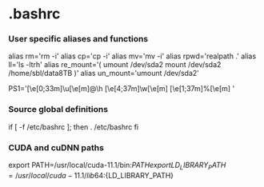 # .bashrc

### User specific aliases and functions

alias rm='rm -i'
alias cp='cp -i'
alias mv='mv -i'
alias rpwd='realpath .'
alias ll='ls -ltrh'
alias re_mount='(
umount /dev/sda2
mount /dev/sda2 /home/sbl/data8TB
)'
alias un_mount='umount /dev/sda2'


PS1='\[\e[0;33m\]\u\[\e[m\]@\h \[\e[4;37m\]\w\[\e[m\] \[\e[1;37m\]%\[\e[m\] '

### Source global definitions
if [ -f /etc/bashrc ]; then
        . /etc/bashrc
fi

### CUDA and cuDNN paths
export PATH=/usr/local/cuda-11.1/bin:${PATH}
export LD_LIBRARY_PATH=/usr/local/cuda-11.1/lib64:${LD_LIBRARY_PATH}
